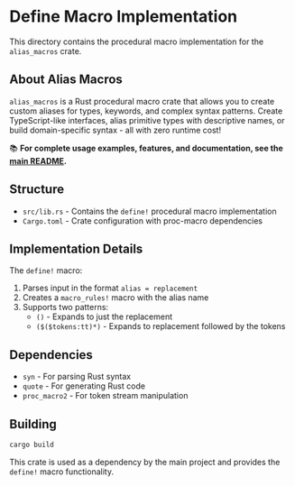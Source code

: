 # Define Macro Implementation

This directory contains the procedural macro implementation for the `alias_macros` crate.

## About Alias Macros

`alias_macros` is a Rust procedural macro crate that allows you to create custom aliases for types, keywords, and complex syntax patterns. Create TypeScript-like interfaces, alias primitive types with descriptive names, or build domain-specific syntax - all with zero runtime cost!

📚 **For complete usage examples, features, and documentation, see the [main README](../README.md).**

## Structure

- `src/lib.rs` - Contains the `define!` procedural macro implementation
- `Cargo.toml` - Crate configuration with proc-macro dependencies

## Implementation Details

The `define!` macro:

1. Parses input in the format `alias = replacement`
2. Creates a `macro_rules!` macro with the alias name
3. Supports two patterns:
   - `()` - Expands to just the replacement
   - `($($tokens:tt)*)` - Expands to replacement followed by the tokens

## Dependencies

- `syn` - For parsing Rust syntax
- `quote` - For generating Rust code
- `proc_macro2` - For token stream manipulation

## Building

```bash
cargo build
```

This crate is used as a dependency by the main project and provides the `define!` macro functionality.
